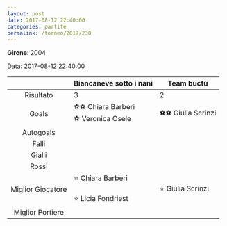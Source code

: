```yaml
---
layout: post
date: 2017-08-12 22:40:00
categories: partite
permalink: /torneo/2017/230
---
```

**Girone**: 2004

Data: 2017-08-12 22:40:00

| | Biancaneve sotto i nani | Team buctù |
|:-----:|-----|-----|
Risultato|3|2
Goals|⚽⚽ Chiara Barberi<br/>⚽ Veronica Osele|⚽⚽ Giulia Scrinzi<br/>
Autogoals||
Falli||
Gialli||
Rossi||
Miglior Giocatore|⭐ Chiara Barberi<br/><br/>⭐ Licia Fondriest<br/>|⭐ Giulia Scrinzi<br/>
Miglior Portiere||